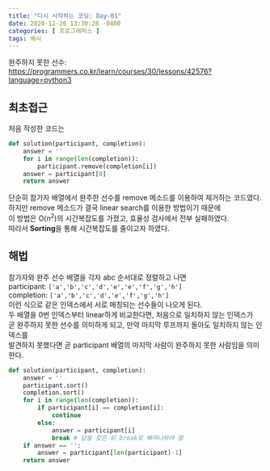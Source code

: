 ```yaml
---
title: "다시 시작하는 코딩: Day-01"
date: 2020-12-26 13:30:28 -0400
categories: [ 프로그래머스 ]
tags: 해시
---
```


완주하지 못한 선수: https://programmers.co.kr/learn/courses/30/lessons/42576?language=python3

최초접근
--------
처음 작성한 코드는
```python
def solution(participant, completion):
    answer = ''
    for i in range(len(completion)):
        participant.remove(completion[i])
    answer = participant[0]
    return answer
```
단순히 참가자 배열에서 완주한 선수를 remove 메소드를 이용하여 제거하는 코드였다.<br>
하지만 remove 메소드가 결국 linear search를 이용한 방법이기 때문에<br>
이 방법은 O(n<sup>2</sup>)의 시간복잡도를 가졌고, 효율성 검사에서 전부 실패하였다.<br>
따라서 **Sorting**을 통해 시간복잡도를 줄이고자 하였다.

해법
------
참가자와 완주 선수 배열을 각자 abc 순서대로 정렬하고 나면<br>
participant: `['a','b','c','d','e','e','f','g','h']`<br>
completion:  `['a','b','c','d','e','f','g','h']`<br>
이런 식으로 같은 인덱스에서 서로 매칭되는 선수들이 나오게 된다.<br>
두 배열을 0번 인덱스부터 linear하게 비교한다면, 처음으로 일치하지 않는 인덱스가<br>
곧 완주하지 못한 선수를 의미하게 되고, 만약 마지막 루프까지 돌아도 일치하지 않는 인덱스를<br>
발견하지 못했다면 곧 participant 배열의 마지막 사람이 완주하지 못한 사람임을 의미한다.
```python
def solution(participant, completion):
    answer = ''
    participant.sort()
    completion.sort()
    for i in range(len(completion)):
        if participant[i] == completion[i]:
            continue
        else:
            answer = participant[i]
            break # 답을 찾은 뒤 break로 빠져나와야 함
    if answer == '':
        answer = participant[len(participant)-1]
    return answer
```
